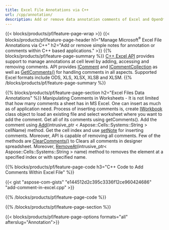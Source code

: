 ```yaml
---
title: Excel File Annotations via C++
url: /cpp/annotation/
description: Add or remove data annotation comments of Excel and OpenOffice spreadsheets with C++ library.
---
```


{{< blocks/products/pf/feature-page-wrap >}}
{{< blocks/products/pf/feature-page-header h1="Manage Microsoft<sup>&reg;</sup> Excel File Annotations via C++" h2="Add or remove simple notes for annotation or comments within C++ based applications." >}}
{{% blocks/products/pf/feature-page-summary %}}
[C++ Excel API](/cells/cpp/) provides support to manage annotations at cell level by adding, accessing and removing comments. API provides [IComment](https://apireference.aspose.com/cells/cpp/class/aspose.cells.i_comment) and [ICommentCollection](https://apireference.aspose.com/cells/cpp/class/aspose.cells.i_comment_collection) as well as [GetIComments()](https://apireference.aspose.com/cells/cpp/class/aspose.cells.i_worksheet#ae7cce5f85b7b25a1e5c58df1b613ca5a) for handling comments in all aspects. Supported Excel formats include ODS, XLS, XLSX, XLSB and XLSM.
{{% /blocks/products/pf/feature-page-summary  %}}

{{% blocks/products/pf/feature-page-section  h2="Excel Files Data Annotations" %}}
Manipulating Comments in Worksheets - It is not limited that how many comments a sheet has in MS Excel. One can insert as much as of application need. Process of inserting comments is, create [IWorkbook](https://apireference.aspose.com/cells/cpp/class/aspose.cells.i_workbook) class object to load an existing file and select worksheet where you want to add the comment. Get all of its comments using getComments(). Add the comment using [Add](https://apireference.aspose.com/cells/cpp/class/aspose.cells.i_comment_collection#a3f014415e292fa15c6220e9727dad384)(intrusive_ptr < Aspose::Cells::Systems::String > cellName) method. Get the cell index and use [setNote](https://apireference.aspose.com/cells/cpp/com.aspose.cells/comment#Note) for inserting comments. Moreover, API is capable of removing all comments. Few of the methods are [ClearComments()](https://apireference.aspose.com/cells/cpp/class/aspose.cells.i_worksheet#ad4e0ea291ae60fc1b5d815e520edc6c3) to Clears all comments in designer spreadsheet. Moreover, [RemoveAt](https://apireference.aspose.com/cells/cpp/class/aspose.cells.i_worksheet_collection#addabcc7d7d76874694018fb3ba37b72c)(intrusive_ptr< Aspose::Cells::Systems::String > name) method to removes the element at a specified index or with specified name.

{{% blocks/products/pf/feature-page-code h3="C++ Code to Add Comments Within Excel File" %}}

{{< gist "aspose-com-gists" "e144512d2c395c3336f12ce960424686" "add-comment-in-excel.cpp" >}}

{{% /blocks/products/pf/feature-page-code  %}}

{{% /blocks/products/pf/feature-page-section %}}

{{< blocks/products/pf/feature-page-options formats="all" afterslug="Annotation">}}